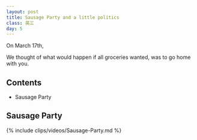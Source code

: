 ```yaml
---
layout: post
title: Sausage Party and a little politics
class: 英三
day: 5
---
```


On March 17th, 

We thought of what would happen if all groceries wanted, was to go home with you.

## Contents
- Sausage Party

## Sausage Party

{% include clips/videos/Sausage-Party.md %}

